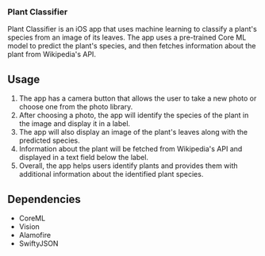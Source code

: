 ### Plant Classifier
Plant Classifier is an iOS app that uses machine learning to classify a plant's species from an image of its leaves. The app uses a pre-trained Core ML model to predict the plant's species, and then fetches information about the plant from Wikipedia's API.

## Usage
1. The app has a camera button that allows the user to take a new photo or choose one from the photo library.
2. After choosing a photo, the app will identify the species of the plant in the image and display it in a label.
3. The app will also display an image of the plant's leaves along with the predicted species.
4. Information about the plant will be fetched from Wikipedia's API and displayed in a text field below the label.
5. Overall, the app helps users identify plants and provides them with additional information about the identified plant species.

## Dependencies
* CoreML
* Vision
* Alamofire
* SwiftyJSON
